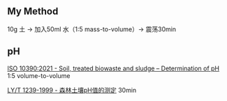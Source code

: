 
## My Method

10g 土 → 加入50ml 水（1:5 mass-to-volume）→ 震荡30min

## pH

[ISO 10390:2021 - Soil, treated biowaste and sludge – Determination of pH](https://www.iso.org/standard/75243.html) 1:5 volume-to-volume 

[LY/T 1239-1999 - 森林土壤pH值的测定](https://www.cnemc.cn/jcgf/trhj/201711/W020181008687791330212.pdf) 30min